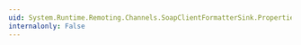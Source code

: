 ```yaml
---
uid: System.Runtime.Remoting.Channels.SoapClientFormatterSink.Properties
internalonly: False
---
```


